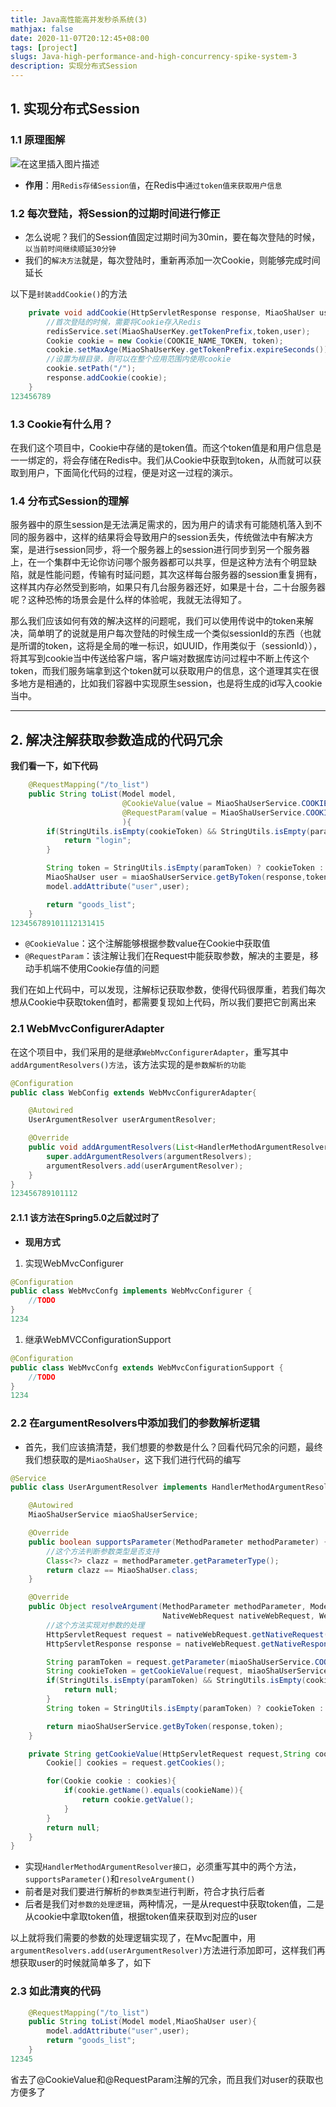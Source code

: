 ```yaml
---
title: Java高性能高并发秒杀系统(3)
mathjax: false
date: 2020-11-07T20:12:45+08:00
tags: [project]
slugs: Java-high-performance-and-high-concurrency-spike-system-3
description: 实现分布式Session
---
```


## 1. 实现分布式Session

### 1.1 原理图解

![在这里插入图片描述](https://cdn.kayleh.top/gh/kayleh/cdn2/Java高性能高并发秒杀系统/20200710172401826.png)

- **作用**：用`Redis存储Session值`，在Redis中`通过token值来获取用户信息`

### 1.2 每次登陆，将Session的过期时间进行修正

- 怎么说呢？我们的Session值固定过期时间为30min，要在每次登陆的时候，`以当前时间继续顺延30分钟`
- 我们的`解决方法`就是，每次登陆时，重新再添加一次Cookie，则能够完成时间延长

以下是`封装addCookie()`的方法

```java
    private void addCookie(HttpServletResponse response, MiaoShaUser user, String token) {
    	//首次登陆的时候，需要将Cookie存入Redis
        redisService.set(MiaoShaUserKey.getTokenPrefix,token,user);
        Cookie cookie = new Cookie(COOKIE_NAME_TOKEN, token);
        cookie.setMaxAge(MiaoShaUserKey.getTokenPrefix.expireSeconds());
        //设置为根目录，则可以在整个应用范围内使用cookie
        cookie.setPath("/");
        response.addCookie(cookie);
    }
123456789
```

### 1.3 Cookie有什么用？

在我们这个项目中，Cookie中存储的是token值。而这个token值是和用户信息是一一绑定的，将会存储在Redis中。我们从Cookie中获取到token，从而就可以获取到用户，下面简化代码的过程，便是对这一过程的演示。

### 1.4 分布式Session的理解

服务器中的原生session是无法满足需求的，因为用户的请求有可能随机落入到不同的服务器中，这样的结果将会导致用户的session丢失，传统做法中有解决方案，是进行session同步，将一个服务器上的session进行同步到另一个服务器上，在一个集群中无论你访问哪个服务器都可以共享，但是这种方法有个明显缺陷，就是性能问题，传输有时延问题，其次这样每台服务器的session重复拥有，这样其内存必然受到影响，如果只有几台服务器还好，如果是十台，二十台服务器呢？这种恐怖的场景会是什么样的体验呢，我就无法得知了。

那么我们应该如何有效的解决这样的问题呢，我们可以使用传说中的token来解决，简单明了的说就是用户每次登陆的时候生成一个类似sessionId的东西（也就是所谓的token，这将是全局的唯一标识，如UUID，作用类似于（sessionId）），将其写到cookie当中传送给客户端，客户端对数据库访问过程中不断上传这个token，而我们服务端拿到这个token就可以获取用户的信息，这个道理其实在很多地方是相通的，比如我们容器中实现原生session，也是将生成的id写入cookie当中。

------

## 2. 解决注解获取参数造成的代码冗余

**我们看一下，如下代码**

```java
    @RequestMapping("/to_list")
    public String toList(Model model,
                         @CookieValue(value = MiaoShaUserService.COOKIE_NAME_TOKEN,required = false) String cookieToken,
                         @RequestParam(value = MiaoShaUserService.COOKIE_NAME_TOKEN,required = false) String paramToken,
                         ){
        if(StringUtils.isEmpty(cookieToken) && StringUtils.isEmpty(paramToken)){
            return "login";
        }

        String token = StringUtils.isEmpty(paramToken) ? cookieToken : paramToken;
        MiaoShaUser user = miaoShaUserService.getByToken(response,token);
        model.addAttribute("user",user);

        return "goods_list";
    }
123456789101112131415
```

- `@CookieValue`：这个注解能够根据参数value在Cookie中获取值
- `@RequestParam`：该注解让我们在Request中能获取参数，解决的主要是，移动手机端不使用Cookie存值的问题

我们在如上代码中，可以发现，注解标记获取参数，使得代码很厚重，若我们每次想从Cookie中获取token值时，都需要复现如上代码，所以我们要把它剖离出来

### 2.1 WebMvcConfigurerAdapter

在这个项目中，我们采用的是继承`WebMvcConfigurerAdapter`，重写其中`addArgumentResolvers()方法`，该方法实现的是`参数解析的功能`

```java
@Configuration
public class WebConfig extends WebMvcConfigurerAdapter{

    @Autowired
    UserArgumentResolver userArgumentResolver;

    @Override
    public void addArgumentResolvers(List<HandlerMethodArgumentResolver> argumentResolvers) {
        super.addArgumentResolvers(argumentResolvers);
        argumentResolvers.add(userArgumentResolver);
    }
}
123456789101112
```

#### 2.1.1 该方法在Spring5.0之后就过时了

- **现用方式**

1. 实现WebMvcConfigurer

```java
@Configuration
public class WebMvcConfg implements WebMvcConfigurer {
	//TODO
}
1234
```

1. 继承WebMVCConfigurationSupport

```java
@Configuration
public class WebMvcConfg extends WebMvcConfigurationSupport {
	//TODO
}
1234
```

### 2.2 在argumentResolvers中添加我们的参数解析逻辑

- 首先，我们应该搞清楚，我们想要的参数是什么？回看代码冗余的问题，最终我们想获取的是`MiaoShaUser`，这下我们进行代码的编写

```java
@Service
public class UserArgumentResolver implements HandlerMethodArgumentResolver {

    @Autowired
    MiaoShaUserService miaoShaUserService;

    @Override
    public boolean supportsParameter(MethodParameter methodParameter) {
        //这个方法判断参数类型是否支持
        Class<?> clazz = methodParameter.getParameterType();
        return clazz == MiaoShaUser.class;
    }

    @Override
    public Object resolveArgument(MethodParameter methodParameter, ModelAndViewContainer modelAndViewContainer,
                                  NativeWebRequest nativeWebRequest, WebDataBinderFactory webDataBinderFactory) throws Exception {
        //这个方法实现对参数的处理
        HttpServletRequest request = nativeWebRequest.getNativeRequest(HttpServletRequest.class);
        HttpServletResponse response = nativeWebRequest.getNativeResponse(HttpServletResponse.class);

        String paramToken = request.getParameter(miaoShaUserService.COOKIE_NAME_TOKEN);
        String cookieToken = getCookieValue(request, miaoShaUserService.COOKIE_NAME_TOKEN);
        if(StringUtils.isEmpty(paramToken) && StringUtils.isEmpty(cookieToken)){
            return null;
        }
        String token = StringUtils.isEmpty(paramToken) ? cookieToken : paramToken;

        return miaoShaUserService.getByToken(response,token);
    }

    private String getCookieValue(HttpServletRequest request,String cookieName){
        Cookie[] cookies = request.getCookies();

        for(Cookie cookie : cookies){
            if(cookie.getName().equals(cookieName)){
                return cookie.getValue();
            }
        }
        return null;
    }
}
```

- 实现`HandlerMethodArgumentResolver接口`，必须重写其中的两个方法，`supportsParameter()`和`resolveArgument()`
- 前者是对我们要进行解析的`参数类型`进行判断，符合才执行后者
- 后者是我们对`参数的处理逻辑`，两种情况，一是从request中获取token值，二是从cookie中拿取token值，根据token值来获取到对应的user

以上就将我们需要的参数的处理逻辑实现了，在Mvc配置中，用`argumentResolvers.add(userArgumentResolver)`方法进行添加即可，这样我们再想获取user的时候就简单多了，如下

### 2.3 如此清爽的代码

```java
    @RequestMapping("/to_list")
    public String toList(Model model,MiaoShaUser user){
        model.addAttribute("user",user);
        return "goods_list";
    }
12345
```

省去了@CookieValue和@RequestParam注解的冗余，而且我们对user的获取也方便多了
